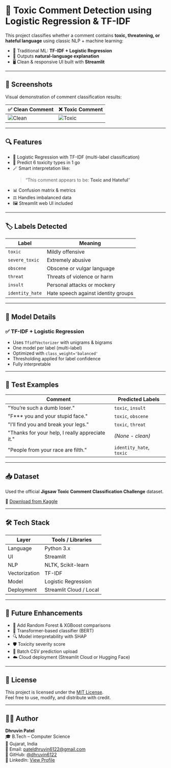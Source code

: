 # 🧠 Toxic Comment Detection using Logistic Regression & TF-IDF

This project classifies whether a comment contains **toxic, threatening, or hateful language** using classic NLP + machine learning:

- 🔹 Traditional ML: **TF-IDF + Logistic Regression**
- 🧠 Outputs **natural-language explanation**
- 🖥️ Clean & responsive UI built with **Streamlit**

---


## 📸 Screenshots

Visual demonstration of comment classification results:

| ✅ Clean Comment | ❌ Toxic Comment |
|------------------|-----------------|
| ![Clean](https://via.placeholder.com/350x200?text=Clean+Prediction) | ![Toxic](https://via.placeholder.com/350x200?text=Toxic+Prediction) |

---

## 🔍 Features

- 🧠 Logistic Regression with TF-IDF (multi-label classification)
- 💬 Predict 6 toxicity types in 1 go
- 🪄 Smart interpretation like:
  > “This comment appears to be: **Toxic and Hateful**”
- 📊 Confusion matrix & metrics
- ⚖️ Handles imbalanced data
- 🖼️ Streamlit web UI included

---

## 🏷️ Labels Detected

| Label          | Meaning                            |
|----------------|-------------------------------------|
| `toxic`        | Mildly offensive                    |
| `severe_toxic` | Extremely abusive                   |
| `obscene`      | Obscene or vulgar language          |
| `threat`       | Threats of violence or harm         |
| `insult`       | Personal attacks or mockery         |
| `identity_hate`| Hate speech against identity groups |

---

## 🧠 Model Details

### ✅ TF-IDF + Logistic Regression
- Uses `TfidfVectorizer` with unigrams & bigrams
- One model per label (multi-label)
- Optimized with `class_weight='balanced'`
- Thresholding applied for label confidence
- Fully interpretable

---

## 🧪 Test Examples

| Comment                                                              | Predicted Labels                     |
|----------------------------------------------------------------------|--------------------------------------|
| "You’re such a dumb loser."                                          | `toxic`, `insult`                    |
| "F*** you and your stupid face."                                     | `toxic`, `obscene`                   |
| "I’ll find you and break your legs."                                 | `toxic`, `threat`                    |
| "Thanks for your help, I really appreciate it."                      | _(None - clean)_                     |
| "People from your race are filth."                                   | `identity_hate`, `toxic`             |

---

## 📥 Dataset

Used the official **Jigsaw Toxic Comment Classification Challenge** dataset.

📎 [Download from Kaggle](https://www.kaggle.com/competitions/jigsaw-toxic-comment-classification-challenge/data)

---

## 🛠️ Tech Stack

| Layer         | Tools / Libraries                           |
|---------------|----------------------------------------------|
| Language      | Python 3.x                                   |
| UI            | Streamlit                                    |
| NLP           | NLTK, Scikit-learn                           |
| Vectorization | TF-IDF                                       |
| Model         | Logistic Regression                          |
| Deployment    | Streamlit Cloud / Local                      |



---

## 🔮 Future Enhancements

- 🤖 Add Random Forest & XGBoost comparisons
- 🧬 Transformer-based classifier (BERT)
- 🔍 Model interpretability with SHAP
- 🛡️ Toxicity severity score
- 🧪 Batch CSV prediction upload
- ☁️ Cloud deployment (Streamlit Cloud or Hugging Face)

---

## 📄 License

This project is licensed under the [MIT License](https://opensource.org/licenses/MIT).  
Feel free to use, modify, and distribute with credit.

---

## 🙋‍♂️ Author

**Dhruvin Patel**  
🎓 B.Tech – Computer Science  
📍 Gujarat, India  
📧 Email: pateldhruvin6122@gmail.com  
🔗 GitHub: [@dhruvin6122](https://github.com/dhruvin6122)  
💼 LinkedIn: [View Profile](https://www.linkedin.com/in/patel-dhruvin-70b602280)
